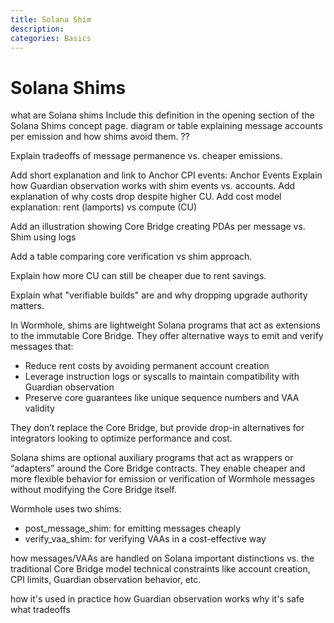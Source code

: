 ```yaml
---
title: Solana Shim
description:
categories: Basics
---
```


# Solana Shims

<!--- TODO --->
what are Solana shims Include this definition in the opening section of the Solana Shims concept page.
diagram or table explaining message accounts per emission and how shims avoid them. ??

Explain tradeoffs of message permanence vs. cheaper emissions.

Add short explanation and link to Anchor CPI events: Anchor Events
Explain how Guardian observation works with shim events vs. accounts.
Add explanation of why costs drop despite higher CU. Add cost model explanation: rent (lamports) vs compute (CU)

Add an illustration showing Core Bridge creating PDAs per message vs. Shim using logs

Add a table comparing core verification vs shim approach.

Explain how more CU can still be cheaper due to rent savings.

Explain what "verifiable builds" are and why dropping upgrade authority matters.


<!------------------------------------>

In Wormhole, shims are lightweight Solana programs that act as extensions to the immutable Core Bridge. They offer alternative ways to emit and verify messages that:
- Reduce rent costs by avoiding permanent account creation
- Leverage instruction logs or syscalls to maintain compatibility with Guardian observation
- Preserve core guarantees like unique sequence numbers and VAA validity

They don’t replace the Core Bridge, but provide drop-in alternatives for integrators looking to optimize performance and cost.

<!------------------------------------>

Solana shims are optional auxiliary programs that act as wrappers or “adapters” around the Core Bridge contracts. They enable cheaper and more flexible behavior for emission or verification of Wormhole messages without modifying the Core Bridge itself.

Wormhole uses two shims:

- post_message_shim: for emitting messages cheaply
- verify_vaa_shim: for verifying VAAs in a cost-effective way

how messages/VAAs are handled on Solana
important distinctions vs. the traditional Core Bridge model
technical constraints like account creation, CPI limits, Guardian observation behavior, etc.

how it's used in practice
how Guardian observation works
why it's safe
what tradeoffs
